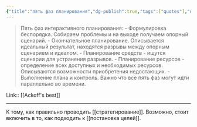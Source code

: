 ```yaml
---
{"title":"пять фаз планирования","dg-publish":true,"tags":["quotes"],"date":"2023-01-20T09:50:04+04:00","modified_at":"2023-05-19T15:54:32+04:00","alias":"пять фаз планирования","permalink":"/quotes/202301200950/","dgPassFrontmatter":true}
---
```



> Пять фаз интерактивного планирования:
>     - Формулировка беспорядка. Собираем проблемы и на выходе получаем опорный сценарий.
>     - Окончательное планирование. Описывается идеальный результат, находятся разрывы между опорным сценарием и идеалом.
>     - Планирование средств - ищутся сценарии для устранения разрывов.
>     - Планирование ресурсов - определение всех доступных и необходимых ресурсов. Описываются возможности приобретения недостающих.
>     - Выполнение плана и контроль.
>  Важно что все пять фаз могут идти параллельно во времени.

Link:: [[Ackoff's best]]

---

К тому, как правильно проводить [[стратегирование]]. Возможно, стоит включить в то, как подходить к [[постановка целей]].